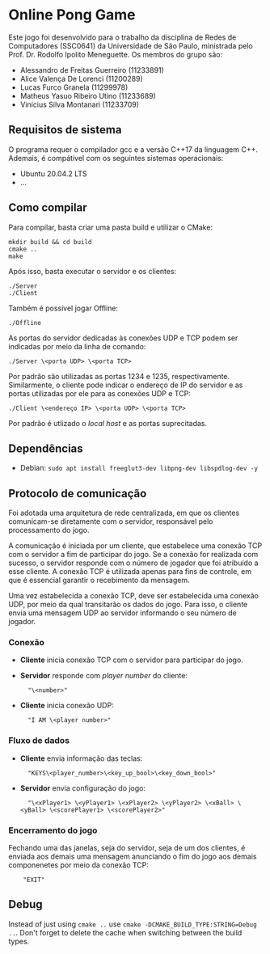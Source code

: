 # Online Pong Game

Este jogo foi desenvolvido para o trabalho da disciplina de Redes de Computadores (SSC0641) da Universidade de São Paulo, ministrada pelo Prof. Dr. Rodolfo Ipolito Meneguette. Os membros do grupo são:
- Alessandro de Freitas Guerreiro (11233891)
- Alice Valença De Lorenci (11200289)
- Lucas Furco Granela (11299978)
- Matheus Yasuo Ribeiro Utino (11233689)
- Vinícius Silva Montanari (11233709)

## Requisitos de sistema

O programa requer o compilador gcc e a versão C++17 da linguagem C++. Ademais, é compátivel com os seguintes sistemas operacionais:
- Ubuntu 20.04.2 LTS
- ...

## Como compilar

Para compilar, basta criar uma pasta build e utilizar o CMake:

    mkdir build && cd build
    cmake ..
    make

Após isso, basta executar o servidor e os clientes:

    ./Server
    ./Client

Também é possível jogar Offline:

    ./Offline
    
As portas do servidor dedicadas às conexões UDP e TCP podem ser indicadas por meio da linha de comando:

    ./Server \<porta UDP> \<porta TCP>
    
Por padrão são utilizadas as portas 1234 e 1235, respectivamente. Similarmente, o cliente pode indicar o endereço de IP do servidor e as portas utilizadas por ele para as conexões UDP e TCP:

    ./Client \<endereço IP> \<porta UDP> \<porta TCP>
    
Por padrão é utlizado o *local host* e as portas suprecitadas.
    
## Dependências

* Debian: `sudo apt install freeglut3-dev libpng-dev libspdlog-dev -y`

## Protocolo de comunicação

Foi adotada uma arquitetura de rede centralizada, em que os clientes comunicam-se diretamente com o servidor, responsável pelo processamento do jogo.

A comunicação é iniciada por um cliente, que estabelece uma conexão TCP com o servidor a fim de participar do jogo. Se a conexão for realizada com sucesso, o servidor responde com o número de jogador que foi atribuído a esse cliente. A conexão TCP é utilizada apenas para fins de controle, em que é essencial garantir o recebimento da mensagem.

Uma vez estabelecida a conexão TCP, deve ser estabelecida uma conexão UDP, por meio da qual transitarão os dados do jogo. Para isso, o cliente envia uma mensagem UDP ao servidor informando o seu número de jogador.
 
### Conexão

- **Cliente** inicia conexão TCP com o servidor para participar do jogo.
- **Servidor** responde com *player number* do cliente:

        "\<number>"
- **Cliente** inicia conexão UDP:

        "I AM \<player number>"

### Fluxo de dados 

- **Cliente** envia informação das teclas:

        "KEYS\<player_number>\<key_up_bool>\<key_down_bool>"

- **Servidor** envia configuração do jogo:

        "\<xPlayer1> \<yPlayer1> \<xPlayer2> \<yPlayer2> \<xBall> \<yBall> \<scorePlayer1> \<scorePlayer2>"

### Encerramento do jogo

Fechando uma das janelas, seja do servidor, seja de um dos clientes, é enviada aos demais uma mensagem anunciando o fim do jogo aos demais componenetes por meio da conexão TCP:
        
        "EXIT"

## Debug

Instead of just using `cmake ..` use `cmake -DCMAKE_BUILD_TYPE:STRING=Debug ..`. Don't forget to delete the cache when switching between the build types.
